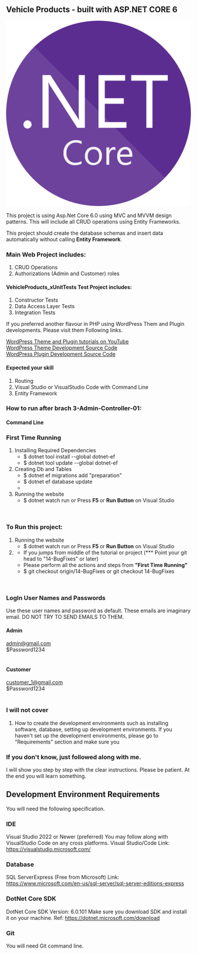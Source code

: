## Vehicle Products - built with ASP.NET CORE 6
![plot](./DemoResources/NET_Core_Logo.svg.png)

<p>
This project is using Asp.Net Core 6.0 using MVC and MVVM design patterns. This will include all CRUD operations 
using Entity Frameworks. 
</p>

<p>
This project should create the database schemas and insert data automatically without calling <b>Entity Framework</b>. 
</p>

### Main Web Project includes:
<ol>
	<li>CRUD Operations</li>
	<li>Authorizations (Admin and Customer) roles</li>
</ol>

#### VehicleProducts_xUnitTests Test Project includes:
<ol>
	<li>Constructor Tests</li>
	<li>Data Access Layer Tests</li>
	<li>Integration Tests</li>
</ol>

<p>
If you preferred another flavour in PHP using WordPress Them and Plugin developments. Please visit them Following links. 

<a href="https://www.youtube.com/watch?v=vj1Nqwbe0WI&list=PLDmut58RVgN4UBhUwrW6fQohN4MAhDTlM">WordPress Theme and Plugin tutorials on YouTube</a> <br />
<a href="https://github.com/freeburma/mythemecustomtable">WordPress Theme Development Source Code </a> <br />
<a href="https://github.com/freeburma/product_custom_table">WordPress Plugin Development Source Code </a> <br />
</p>

#### Expected your skill  
1. Routing 
2. Visual Studio or VisualStudio Code with Command Line
3. Entity Framework 

### How to run after brach 3-Admin-Controller-01: 
#### Command Line

<h3>First Time Running</h3>

<ol>
<li> Installing Required Dependencies 
	<ul>
		<li>$ dotnet tool install --global dotnet-ef </li>
		<li>$ dotnet tool update --global dotnet-ef</li>
	</ul>
</li>
	
<li> Creating Db and Tables
	<ul>
		<li>$ dotnet ef migrations add "preparation"</li>
		<li>$ dotnet ef database update</li>
		<li></li>
	</ul>
</li>

<li> Running the website
	<ul>
		<li>$ dotnet watch run or Press <b> F5 </b> or <b>Run Button</b> on Visual Studio </li>
	</ul>
</li>
</ol>
<br />

<h3>To Run this project: </h3>

<ol>
<li> Running the website
	<ul>
		<li>$ dotnet watch run or Press <b> F5 </b> or <b>Run Button</b> on Visual Studio </li>
	</ul>
</li>
<li>
	<ul>
		<li>If you jumps from middle of the tutorial or project (*** Point your git head to "14-BugFixes" or later)</li>
		<li>Please perform all the actions and steps from <b>"First Time Running"</b></li>
		<li>$ git checkout origin/14-BugFixes or git checkout 14-BugFixes</li>
	</ul>
</li>
</ol>
<br />

### LogIn User Names and Passwords 
<p>
Use these user names and password as default. These emails are imaginary email. DO NOT TRY TO SEND EMAILS TO THEM. 
</p>

#### Admin 
admin@gmail.com
<br />
$Password1234
<br />
<br />

#### Customer 
customer_1@gmail.com
<br />
$Password1234
<br />
<br />


### I will not cover
1. How to create the development environments such as installing software, database, setting up 
development environments. If you haven't set up the development environments, please go to "Requirements"
section and make sure you 

### If you don't know, just followed along with me. 
I will show you step by step with the clear instructions. Please be patient. At the end you will learn 
something. 


## Development Environment Requirements

You will need the following specification. 

### IDE 
Visual Studio 2022 or Newer (preferred)
You may follow along with VisualStudio Code on any cross platforms. 
Visual Studio/Code Link: https://visualstudio.microsoft.com/

### Database 
SQL ServerExpress (Free from Microsoft)
Link: https://www.microsoft.com/en-us/sql-server/sql-server-editions-express

### DotNet Core SDK
DotNet Core SDK Version: 6.0.101
Make sure you download SDK and install it on your machine.
Ref: https://dotnet.microsoft.com/download

### Git 
You will need Git command line. 
